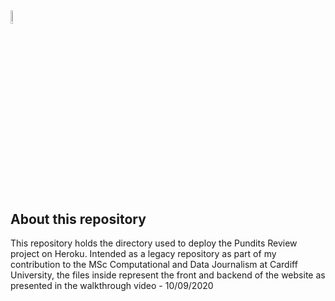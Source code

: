 <img src="https://i.ibb.co/ZXVNVY5/pr-logo-plain-opauq.png" width="7.5%" height="7.5%">


## About this repository
This repository holds the directory used to deploy the Pundits Review project on Heroku. Intended as a legacy repository as part of my contribution to the MSc Computational and Data Journalism at Cardiff University, the files inside represent the front and backend of the website as presented in the walkthrough video - 10/09/2020


